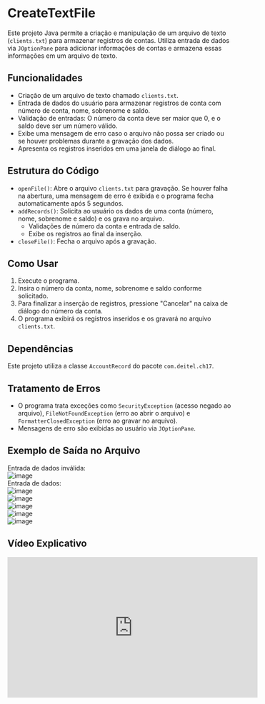 # CreateTextFile

Este projeto Java permite a criação e manipulação de um arquivo de texto (`clients.txt`) para armazenar registros de contas. Utiliza entrada de dados via `JOptionPane` para adicionar informações de contas e armazena essas informações em um arquivo de texto.

## Funcionalidades

- Criação de um arquivo de texto chamado `clients.txt`.
- Entrada de dados do usuário para armazenar registros de conta com número de conta, nome, sobrenome e saldo.
- Validação de entradas: O número da conta deve ser maior que 0, e o saldo deve ser um número válido.
- Exibe uma mensagem de erro caso o arquivo não possa ser criado ou se houver problemas durante a gravação dos dados.
- Apresenta os registros inseridos em uma janela de diálogo ao final.

## Estrutura do Código

- `openFile()`: Abre o arquivo `clients.txt` para gravação. Se houver falha na abertura, uma mensagem de erro é exibida e o programa fecha automaticamente após 5 segundos.
- `addRecords()`: Solicita ao usuário os dados de uma conta (número, nome, sobrenome e saldo) e os grava no arquivo.
  - Validações de número da conta e entrada de saldo.
  - Exibe os registros ao final da inserção.
- `closeFile()`: Fecha o arquivo após a gravação.

## Como Usar

1. Execute o programa.
2. Insira o número da conta, nome, sobrenome e saldo conforme solicitado.
3. Para finalizar a inserção de registros, pressione "Cancelar" na caixa de diálogo do número da conta.
4. O programa exibirá os registros inseridos e os gravará no arquivo `clients.txt`.

## Dependências

Este projeto utiliza a classe `AccountRecord` do pacote `com.deitel.ch17`.

## Tratamento de Erros

- O programa trata exceções como `SecurityException` (acesso negado ao arquivo), `FileNotFoundException` (erro ao abrir o arquivo) e `FormatterClosedException` (erro ao gravar no arquivo).
- Mensagens de erro são exibidas ao usuário via `JOptionPane`.

## Exemplo de Saída no Arquivo

 Entrada de dados inválida:
 <br>
 ![image](https://github.com/user-attachments/assets/ecdc6470-609f-47d2-9f8b-ce484fefd6e4)
<br>
 Entrada de dados:
 <br>
![image](https://github.com/user-attachments/assets/5634efb4-02c7-4f2e-b51d-88adcc88d7d8)
<br>
![image](https://github.com/user-attachments/assets/c0535bec-1efc-4238-a56a-5477b106342f)
<br>
![image](https://github.com/user-attachments/assets/82d64771-58e2-44f0-a234-b24a0cbbf97d)
<br>
![image](https://github.com/user-attachments/assets/d9182723-5161-47bb-926f-749aa1cff520)
<br>
![image](https://github.com/user-attachments/assets/d1533fe2-9ece-45b7-84a0-550f3763d9ab)
<br>

## Vídeo Explicativo
<iframe width="560" height="315" src="https://www.youtube.com/embed/DBM-nFCUvjE?si=40ZPpPmvIj1fA2ng" title="YouTube video player" frameborder="0" allow="accelerometer; autoplay; clipboard-write; encrypted-media; gyroscope; picture-in-picture; web-share" referrerpolicy="strict-origin-when-cross-origin" allowfullscreen></iframe>







